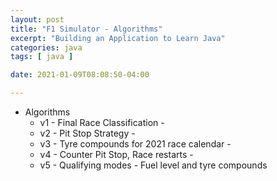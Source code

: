 ```yaml
---
layout: post
title: "F1 Simulator - Algorithms"
excerpt: "Building an Application to Learn Java"
categories: java
tags: [ java ]

date: 2021-01-09T08:08:50-04:00

---
```


  * Algorithms
    * v1 - Final Race Classification -
    * v2 - Pit Stop Strategy -
    * v3 - Tyre compounds for 2021 race calendar -
    * v4 - Counter Pit Stop, Race restarts -
    * v5 - Qualifying modes - Fuel level and tyre compounds
